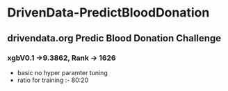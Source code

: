 # DrivenData-PredictBloodDonation

## drivendata.org Predic Blood Donation Challenge

### xgbV0.1 ->9.3862, Rank -> 1626
- basic no hyper paramter tuning
- ratio for training :- 80:20

